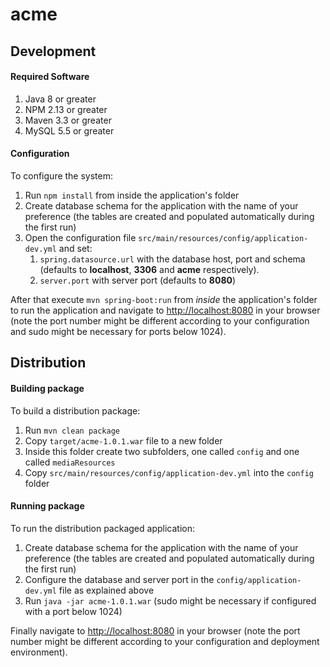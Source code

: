 # acme

## Development

#### Required Software

1. Java 8 or greater
2. NPM 2.13 or greater
3. Maven 3.3 or greater
4. MySQL 5.5 or greater

#### Configuration

To configure the system:

1. Run `npm install` from inside the application's folder
2. Create database schema for the application with the name of your preference (the tables are created and populated automatically during the first run)
3. Open the configuration file `src/main/resources/config/application-dev.yml` and set:
   1. `spring.datasource.url` with the database host, port and schema (defaults to **localhost**, **3306** and **acme** respectively).
   2. `server.port` with server port (defaults to **8080**)

After that execute `mvn spring-boot:run` from _inside_ the application's folder to run the application and navigate to [http://localhost:8080](http://localhost:8080) in your browser (note the port number might be different according to your configuration and sudo might be necessary for ports below 1024).

## Distribution

#### Building package

To build a distribution package:

1. Run `mvn clean package`
2. Copy `target/acme-1.0.1.war` file to a new folder
3. Inside this folder create two subfolders, one called `config` and one called `mediaResources`
4. Copy `src/main/resources/config/application-dev.yml` into the `config` folder

#### Running package

To run the distribution packaged application:

1. Create database schema for the application with the name of your preference (the tables are created and populated automatically during the first run)
2. Configure the database and server port in the `config/application-dev.yml` file as explained above
3. Run `java -jar acme-1.0.1.war` (sudo might be necessary if configured with a port below 1024)

Finally navigate to [http://localhost:8080](http://localhost:8080) in your browser (note the port number might be different according to your configuration and deployment environment).
